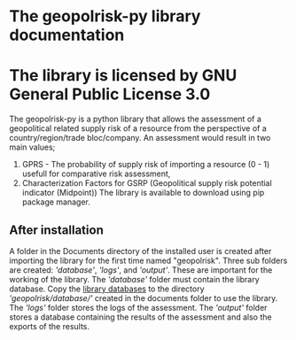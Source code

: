 # The geopolrisk-py library documentation

# The library is licensed by GNU General Public License 3.0
The geopolrisk-py is a python library that allows the assessment of a geopolitical related supply risk of a resource from the perspective of a country/region/trade bloc/company.
An assessment would result in two main values; 
1. GPRS - The probability of supply risk of importing a resource (0 - 1) usefull for comparative risk assessment,
2. Characterization Factors for GSRP (Geopolitical supply risk potential indicator (Midpoint))
The library is available to download using pip package manager.

## After installation
A folder in the Documents directory of the installed user is created after importing the library for the first time named "geopolrisk". Three sub folders are created: *'database'*, *'logs'*, and *'output'*. These are important for the working of the library. The *'database'* folder must contain the library database. Copy the [library databases](https://github.com/akoyamp/geopolrisk-py/tree/main/geopolrisk-py/lib/) to the directory *'geopolrisk/database/'* created in the documents folder to use the library. 
The *'logs'* folder stores the logs of the assessment. The *'output'* folder stores a database containing the results of the assessment and also the exports of the results.
